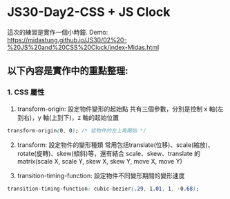 # JS30-Day2-CSS + JS Clock
這次的練習是實作一個小時鐘. 
Demo: https://midastung.github.io/JS30/02%20-%20JS%20and%20CSS%20Clock/index-Midas.html
## 以下內容是實作中的重點整理:
### 1. CSS 屬性
1. transform-origin: 設定物件變形的起始點
共有三個參數，分別是控制 x 軸(左到右)，y 軸(上到下)，z 軸的起始位置
```css
transform-origin(0, 0); /* 從物件的左上角開始 */
```

2. transform: 設定物件的變形種類
常用包括translate(位移)、scale(縮放)、rotate(旋轉)、skew(傾斜)等，還有結合 scale、skew、translate 的 matrix(scale X, scale Y, skew X, skew Y, move X, move Y)

3. transition-timing-function: 設定物件不同變形期間的變形速度
```css
transition-timing-function: cubic-bezier(.29, 1.01, 1, -0.68);
```
